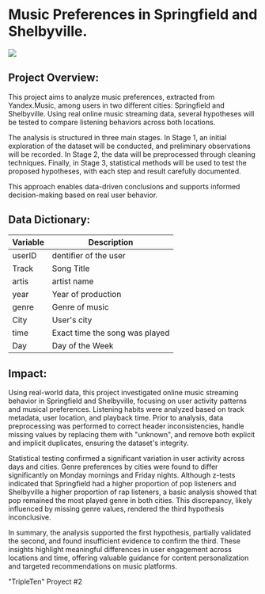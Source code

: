 # Music Preferences in Springfield and Shelbyville.

![](https://www.google.com/url?sa=i&url=https%3A%2F%2Fwww.tuneskit.com%2Frecord-audio%2Frecord-yandex-music.html&psig=AOvVaw3xdkGIZ70uAmYj_IsD3b7j&ust=1747908438123000&source=images&cd=vfe&opi=89978449&ved=0CBQQjRxqFwoTCLDAm8CotI0DFQAAAAAdAAAAABAd)

## Project Overview:

This project aims to analyze music preferences, extracted from Yandex.Music, among users in two different cities: Springfield and Shelbyville. Using real online music streaming data, several hypotheses will be tested to compare listening behaviors across both locations.

The analysis is structured in three main stages. In Stage 1, an initial exploration of the dataset will be conducted, and preliminary observations will be recorded. In Stage 2, the data will be preprocessed through cleaning techniques. Finally, in Stage 3, statistical methods will be used to test the proposed hypotheses, with each step and result carefully documented.

This approach enables data-driven conclusions and supports informed decision-making based on real user behavior.

## Data Dictionary:

| Variable        | Description                                                |
|-----------------|------------------------------------------------------------|
| userID          | dentifier of the user                                      |
| Track           | Song Title                                                 |
| artis           | artist name                                                |
| year            | Year of production                                         |
| genre           | Genre of music                                             |
| City            | User's city                                                |
| time            | Exact time the song was played                             |
| Day             | Day of the Week                                            |

## Impact:
Using real-world data, this project investigated online music streaming behavior in Springfield and Shelbyville, focusing on user activity patterns and musical preferences. Listening habits were analyzed based on track metadata, user location, and playback time. Prior to analysis, data preprocessing was performed to correct header inconsistencies, handle missing values by replacing them with "unknown", and remove both explicit and implicit duplicates, ensuring the dataset's integrity.

Statistical testing confirmed a significant variation in user activity across days and cities. Genre preferences by cities were found to differ significantly on Monday mornings and Friday nights. Although z-tests indicated that Springfield had a higher proportion of pop listeners and Shelbyville a higher proportion of rap listeners, a basic analysis showed that pop remained the most played genre in both cities. This discrepancy, likely influenced by missing genre values, rendered the third hypothesis inconclusive.

In summary, the analysis supported the first hypothesis, partially validated the second, and found insufficient evidence to confirm the third. These insights highlight meaningful differences in user engagement across locations and time, offering valuable guidance for content personalization and targeted recommendations on music platforms.

"TripleTen" Proyect #2 

